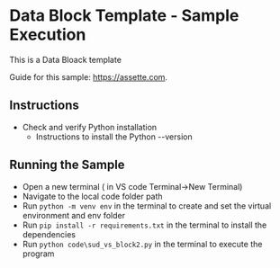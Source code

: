 # Data Block Template - Sample Execution

This is a Data Bloack template

Guide for this sample: https://assette.com.

## Instructions
- Check and verify Python installation
	- Instructions to install the Python --version


## Running the Sample
- Open a new terminal ( in VS code Terminal->New Terminal)
- Navigate to the local code folder path
- Run `python -m venv env` in the terminal to create and set the virtual environment and env folder
- Run `pip install -r requirements.txt` in the terminal to install the dependencies
- Run `python code\sud_vs_block2.py` in the terminal to execute the program

